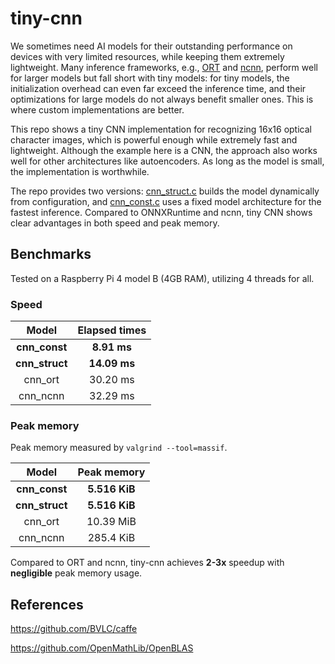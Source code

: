 # tiny-cnn

We sometimes need AI models for their outstanding performance on devices with very limited resources, while keeping them extremely lightweight. Many inference frameworks, e.g., [ORT](https://github.com/microsoft/onnxruntime) and [ncnn](https://github.com/Tencent/ncnn), perform well for larger models but fall short with tiny models: for tiny models, the initialization overhead can even far exceed the inference time, and their optimizations for large models do not always benefit smaller ones. This is where custom implementations are better.

This repo shows a tiny CNN implementation for recognizing 16x16 optical character images, which is powerful enough while extremely fast and lightweight. Although the example here is a CNN, the approach also works well for other architectures like autoencoders. As long as the model is small, the implementation is worthwhile.

The repo provides two versions: [cnn_struct.c](https://github.com/Avafly/tiny-cnn/blob/8907b70a169a4aaf4d7a55967564620e2e4d4840/cnn_struct.c) builds the model dynamically from configuration, and [cnn_const.c](https://github.com/Avafly/tiny-cnn/blob/8907b70a169a4aaf4d7a55967564620e2e4d4840/cnn_const.c) uses a fixed model architecture for the fastest inference. Compared to ONNXRuntime and ncnn, tiny CNN shows clear advantages in both speed and peak memory.

## Benchmarks

Tested on a Raspberry Pi 4 model B (4GB RAM), utilizing 4 threads for all.

### Speed

|     Model      | Elapsed times |
| :------------: | :-----------: |
| **cnn_const**  |  **8.91 ms**  |
| **cnn_struct** | **14.09 ms**  |
|    cnn_ort     |   30.20 ms    |
|    cnn_ncnn    |   32.29 ms    |

### Peak memory

Peak memory measured by `valgrind --tool=massif`.

|     Model      |  Peak memory  |
| :------------: | :-----------: |
| **cnn_const**  | **5.516 KiB** |
| **cnn_struct** | **5.516 KiB** |
|    cnn_ort     |   10.39 MiB   |
|    cnn_ncnn    |   285.4 KiB   |

Compared to ORT and ncnn, tiny-cnn achieves **2-3x** speedup with **negligible** peak memory usage.

## References

https://github.com/BVLC/caffe

https://github.com/OpenMathLib/OpenBLAS
